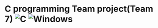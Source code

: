 # C programming Team project(Team 7) ![C](https://img.shields.io/badge/C-A8B9CC?style=flat-square&logo=C&logoColor=white) ![Windows](https://img.shields.io/badge/Windows-0078D6?style=flat-square&logo=Windows&logoColor=white)
